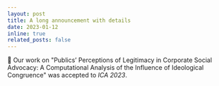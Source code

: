 ```yaml
---
layout: post
title: A long announcement with details
date: 2023-01-12 
inline: true
related_posts: false
---
```


🎉 Our work on "Publics’ Perceptions of Legitimacy in Corporate Social Advocacy: A Computational Analysis of the Influence of Ideological Congruence" was accepted to _ICA 2023_.
